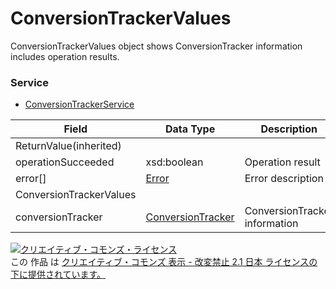 # ConversionTrackerValues
ConversionTrackerValues object shows ConversionTracker information includes operation results.
### Service
+ [ConversionTrackerService](../services/ConversionTrackerService.md)

| Field | Data Type | Description | 
|---|---|---|
| ReturnValue(inherited)|||
| operationSucceeded| xsd:boolean| Operation result |
| error[]| <a href="./Error.md">Error</a>| Error description |
| ConversionTrackerValues|||
| conversionTracker| <a href="./ConversionTracker.md">ConversionTracker</a>| ConversionTracker information |
<a rel="license" href="http://creativecommons.org/licenses/by-nd/2.1/jp/"><img alt="クリエイティブ・コモンズ・ライセンス" style="border-width:0" src="https://i.creativecommons.org/l/by-nd/2.1/jp/88x31.png" /></a><br />この 作品 は <a rel="license" href="http://creativecommons.org/licenses/by-nd/2.1/jp/">クリエイティブ・コモンズ 表示 - 改変禁止 2.1 日本 ライセンスの下に提供されています。</a>
